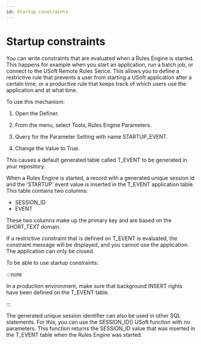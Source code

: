 ```yaml
---
id: Startup_constraints
---
```


# Startup constraints

You can write constraints that are evaluated when a Rules Engine is started. This happens for example when you start an application, run a batch job, or connect to the USoft Remote Rules Serice. This allows you to define a restrictive rule that prevents a user from starting a USoft application after a certain time, or a productive rule that keeps track of which users use the application and at what time.

To use this mechanism:

1. Open the Definer.

2. From the menu, select Tools, Rules Engine Parameters.

3. Query for the Parameter Setting with name STARTUP_EVENT.

4. Change the Value to True.

This causes a default generated table called T_EVENT to be generated in your repository.

When a Rules Engine is started, a record with a generated unique session id and the 'STARTUP' event value is inserted in the T_EVENT application table. This table contains two columns:

- SESSION_ID
- EVENT

These two columns make up the primary key and are based on the SHORT_TEXT domain.

If a restrictive constraint that is defined on T_EVENT is evaluated, the constraint message will be displayed, and you cannot use the application. The application can only be closed.

To be able to use startup constraints:


:::note

In a production environment, make sure that background INSERT rights have been defined on the T_EVENT table.

:::

The generated unique session identifier can also be used in other SQL statements. For this, you can use the SESSION_ID() USoft function with no parameters. This function returns the SESSION_ID value that was inserted in the T_EVENT table when the Rules Engine was started.